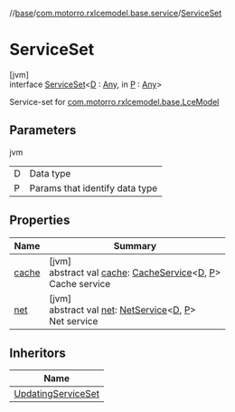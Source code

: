 //[base](../../../index.md)/[com.motorro.rxlcemodel.base.service](../index.md)/[ServiceSet](index.md)

# ServiceSet

[jvm]\
interface [ServiceSet](index.md)&lt;[D](index.md) : [Any](https://kotlinlang.org/api/latest/jvm/stdlib/kotlin/-any/index.html), in [P](index.md) : [Any](https://kotlinlang.org/api/latest/jvm/stdlib/kotlin/-any/index.html)&gt;

Service-set for [com.motorro.rxlcemodel.base.LceModel](../../com.motorro.rxlcemodel.base/-lce-model/index.md)

## Parameters

jvm

| | |
|---|---|
| D | Data type |
| P | Params that identify data type |

## Properties

| Name | Summary |
|---|---|
| [cache](cache.md) | [jvm]<br>abstract val [cache](cache.md): [CacheService](../-cache-service/index.md)&lt;[D](index.md), [P](index.md)&gt;<br>Cache service |
| [net](net.md) | [jvm]<br>abstract val [net](net.md): [NetService](../-net-service/index.md)&lt;[D](index.md), [P](index.md)&gt;<br>Net service |

## Inheritors

| Name |
|---|
| [UpdatingServiceSet](../-updating-service-set/index.md) |

